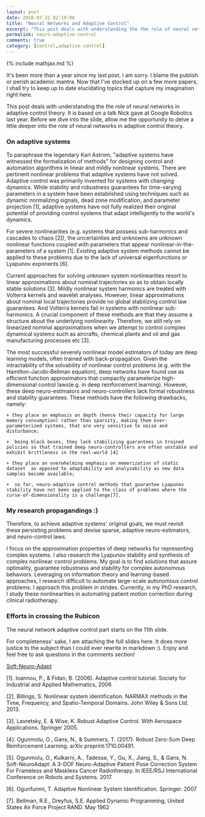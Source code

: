 ```yaml
---
layout: post
date: 2018-07-31 02:19:00
title: "Neural Networks and Adaptive Control"
excerpt: "This post deals with understanding the the role of neural networks in adaptive control theory. It is mostly based on my oral presentation at 2017 IROS and at Google Robotics in Mountain View."
permalink: neuro-adaptive-control
comments: true
category: [control,adaptive-control]
---
```

{% include mathjax.md %}

It's been more than a year since my last post. I am sorry. I blame the publish or perish academic mantra. Now that I've stocked up on a few more papers, I shall try to keep up to date elucidating topics that capture my imagination right here.

This post deals with understanding the the role of neural networks in adaptive control theory. It is based on a talk Nick gave at Google Robotics last year. Before we dive into the slide, allow me the opportunity to delve a little deeper into the role of neural networks in adaptive control theory.

### On adaptive systems

To paraphrase the legendary Karl Astrom, "adaptive systems have witnessed the formalization of methods" for designing control and automation algorithms in linear and mildly nonlinear systems. There are pertinent nonlinear problems that adaptive systems have not solved. Adaptive control was primarily invented for systems with changing dynamics. While stability and robustness guarantees for time-varying parameters in a system have been established using techniques such as dynamic normalizing signals, dead zone modification, and parameter projection [1], adaptive systems have not fully realized their original potential of providing control systems that adapt intelligently to the world's dynamics.

For severe nonlinearities (e.g. systems that possess sub-harmonics and cascades to chaos [2]), the uncertainties and unknowns are unknown nonlinear functions coupled with parameters that appear nonlinear-in-the-parameters of a system [1]. Existing adaptive system methods cannot be applied to these problems due to the lack of universal eigenfunctions or Lyapunov exponents [6].

Current approaches for solving unknown system nonlinearities  resort to linear approximations about nominal trajectories so as to obtain locally stable solutions [3]. Mildly nonlinear system harmonics are treated with Volterra kernels and wavelet analyses. However, linear approximations about nominal local  trajectories provide no global stabilizing control law guarantees. And Volterra kernels fail in systems with nonlinear sub-harmonics. A crucial component of these methods are that they assume a structure about the underlying nonlinearity. Therefore, we still rely on linearized nominal approximations  when we attempt to control complex dynamical systems such as aircrafts, chemical plants and oil and gas manufacturing processes etc [3].

<!-- In order to advance the state-of-the-art, and extend our solutions to challenging problems such as natural language processing, dynamic computer vision segmentation, consistent and safe  autonomous driving, efficient distributed automation and manufacturing processes, and climate prediction, we must solve the nonlinear problem and device intelligent adaptive controllers. -->

The most successful severely nonlinear model estimators of today are deep learning models, often trained with back-propagation. Given the intractability of the solvability of nonlinear control problems (e.g. with the Hamilton-Jacobi-Bellman equation), deep networks have found use as efficient function approximators that compactly parameterize high-dimensional control laws(e.g. in deep reinforcement learning). However, these deep neuro-estimators and neuro-controllers lack formal robustness and stability guarantees. These methods have the following drawbacks, namely:

	+ they place an emphasis on depth (hence their capacity for large memory consumption) rather than sparsity, making them over-parameterized systems, that are very sensitive to noise and disturbance;  

	+  being black boxes, they lack stabilizing guarantees in trained policies so that trained deep neuro-controllers are often unstable and exhibit brittleness in the real-world [4]

	+ they place an overwhelming emphasis on memorization of static dataset  as opposed to adaptability and analyzability as new data samples become available;

	+  so far, neuro-adaptive control methods that guarantee Lyapunov stability have not been applied to the class of problems where the curse-of-dimensionality is a challenge[7].  

### My research propagandings :)

Therefore, to achieve adaptive systems' original goals, we must revisit these persisting problems and devise sparse, adaptive neuro-estimators, and neuro-control laws.

I focus on the approximation properties of deep networks for representing complex systems. I also research the Lyapunov stability and synthesis of complex nonlinear control problems. My goal is to find solutions that assure optimality, guarantee robustness and stability for complex autonomous behaviors. Leveraging on information theory and learning-based approaches, I research difficult to automate large-scale autonomous control problems. I approach this problem in strides. Currently, in my PhD research, I study these nonlinearities in automating patient motion correction during clinical radiotherapy.

<!-- My work has been published in robotics and automation society venues these past three years. -->

<!-- Recently, I rigorously expounded on the adaptability, robustness and compact representation of an unknown nonlinear system using deep recurrent networks$^5$. I extended techniques from classical Lyapunov synthesis of LTI model reference control systems to the nonlinear-in-the-parameters problem. The idea was to capture the nonlinear properties of a biomedical soft robot system and derive stabilizing control laws for their actuation via inverse Lyapunov theory. My approach, unique in its representational power, and novel in its stabilizing control law generation, won the NSF Doctoral Consortium award at the just concluded IROS 2017. I know that major progress is within my reach. I am applying to the ai residency program within google in order to continue exploring this problem. Google Brain and X have some of the brightest researchers in the field of learning based control and adaptive systems in the world. I am applying to these groups because of the opportunity to continue to harness my talent, exploring the challenges and open problems in the field, as I continue to make important contributions to science and technology. -->

<!-- Being a google ai residency fellow will equip me with more research freedom, as I build discipline expertise. Honing my research skills, my contributions to the research community will have greater impact. And gaining proficient discipline expertise, this will stimulate rapid progress in my research career path. My goal is to ultimately be in a research position where I can train future researchers that aspire to tackle the important technological problems of our time -- therefore improving the quality of the AI research ecosystem. -->

### Efforts in crossing the Rubicon

The neural network adaptive control part starts on the 11th slide.

For completeness' sake, I am attaching the full slides here. It does more justice to the subject than I could ever rewrite in markdown :). Enjoy and feel free to ask questions in the comments section!

[Soft-Neuro-Adapt](/assets/presentations/google.pdf)


[1]. Ioannou, P., & Fidan, B. (2006). Adaptive control tutorial. Society for Industrial and Applied Mathematics, 2006

[2]. Billings, S. Nonlinear system identification. NARMAX methods in the Time, Frequency, and Spatio-Temporal Domains. John Wiley & Sons Ltd. 2013.

[3]. Lavretsky, E. & Wise, K. Robust Adaptive Control. With Aerospace Applications. Springer 2005.

[4]. Ogunmolu, O., Gans, N., & Summers, T. (2017).
Robust Zero-Sum Deep Reinforcement Learning. arXiv preprint:1710.00491.

[5]. Ogunmolu, O., Kulkarni, A., Tadesse, Y., Gu, X., Jiang, S., & Gans, N. Soft-NeuroAdapt: A 3-DOF Neuro-Adaptive Patient Pose Correction System For Frameless and Maskless Cancer Radiotherapy. In IEEE/RSJ International Conference on Robots and Systems. 2017.

[6]. Ogunfunmi, T. Adaptive Nonlinear System Identification. Springer. 2007

[7]. Bellman, R.E., Dreyfus, S.E. Applied Dynamic Programming, United States Air Force Project RAND. May 1962

